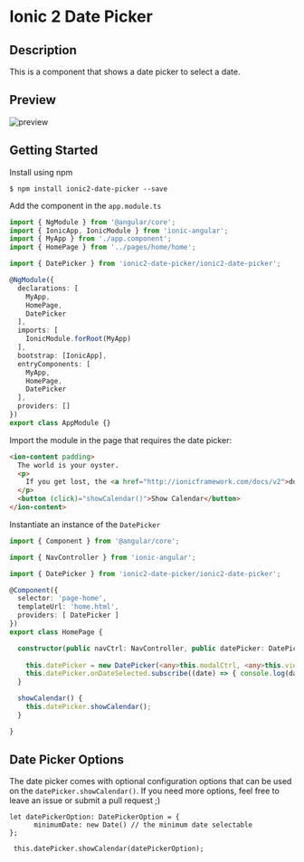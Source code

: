 # Ionic 2 Date Picker

## Description
This is a component that shows a date picker to select a date.

## Preview
![preview](https://raw.githubusercontent.com/shangyilim/ionic2-date-picker/master/date-picker.PNG)
## Getting Started
Install using npm

`$ npm install ionic2-date-picker --save`

Add the component in the `app.module.ts`
```typescript
import { NgModule } from '@angular/core';
import { IonicApp, IonicModule } from 'ionic-angular';
import { MyApp } from './app.component';
import { HomePage } from '../pages/home/home';

import { DatePicker } from 'ionic2-date-picker/ionic2-date-picker';

@NgModule({
  declarations: [
    MyApp,
    HomePage,
    DatePicker
  ],
  imports: [
    IonicModule.forRoot(MyApp)
  ],
  bootstrap: [IonicApp],
  entryComponents: [
    MyApp,
    HomePage,
    DatePicker
  ],
  providers: []
})
export class AppModule {}
```

Import the module in the page that requires the date picker:
```html
<ion-content padding>
  The world is your oyster.
  <p>
    If you get lost, the <a href="http://ionicframework.com/docs/v2">docs</a> will be your guide.
  </p>
  <button (click)="showCalendar()">Show Calendar</button>
</ion-content>
```

Instantiate an instance of the `DatePicker` 
```typescript
import { Component } from '@angular/core';

import { NavController } from 'ionic-angular';

import { DatePicker } from 'ionic2-date-picker/ionic2-date-picker';

@Component({
  selector: 'page-home',
  templateUrl: 'home.html',
  providers: [ DatePicker ]
})
export class HomePage {

  constructor(public navCtrl: NavController, public datePicker: DatePicker) {
    
    this.datePicker = new DatePicker(<any>this.modalCtrl, <any>this.viewController);
    this.datePicker.onDateSelected.subscribe((date) => { console.log(date); });
  }

  showCalendar() {
    this.datePicker.showCalendar();
  }

}

```

## Date Picker Options
The date picker comes with optional configuration options that can be used on the `datePicker.showCalendar()`.
If you need more options, feel free to leave an issue or submit a pull request ;)

```
let datePickerOption: DatePickerOption = {
      minimumDate: new Date() // the minimum date selectable
}; 

 this.datePicker.showCalendar(datePickerOption);

```
